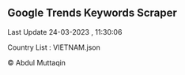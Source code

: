 

## Google Trends Keywords Scraper 
 
Last Update 24-03-2023 , 11:30:06

Country List :
VIETNAM.json



© Abdul Muttaqin 
